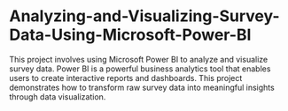 # Analyzing-and-Visualizing-Survey-Data-Using-Microsoft-Power-BI
This project involves using Microsoft Power BI to analyze and visualize survey data. Power BI is a powerful business analytics tool that enables users to create interactive reports and dashboards. This project demonstrates how to transform raw survey data into meaningful insights through data visualization.
